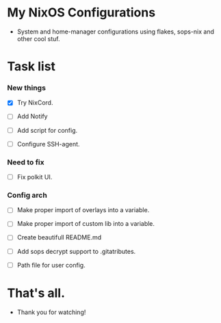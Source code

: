 # My NixOS Configurations
- System and home-manager configurations using flakes, sops-nix and other cool stuf.



# Task list

### New things

- [x] Try NixCord.

- [ ] Add Notify

- [ ] Add script for config.

- [ ] Configure SSH-agent.

### Need to fix

- [ ] Fix polkit UI.

### Config arch

- [ ] Make proper import of overlays into a variable.

- [ ] Make proper import of custom lib into a variable.

- [ ] Create beautifull README.md

- [ ] Add sops decrypt support to .gitatributes.

- [ ] Path file for user config.


# That's all.
- Thank you for watching!
